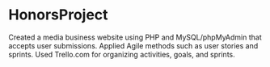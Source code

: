 # HonorsProject
Created a media business website using PHP and MySQL/phpMyAdmin that accepts user submissions. Applied Agile methods such as user stories and sprints. Used Trello.com for organizing activities, goals, and sprints.
